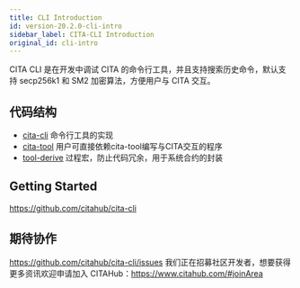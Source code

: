 ```yaml
---
title: CLI Introduction
id: version-20.2.0-cli-intro
sidebar_label: CITA-CLI Introduction
original_id: cli-intro
---
```


CITA CLI 是在开发中调试 CITA 的命令行工具，并且支持搜索历史命令，默认支持 secp256k1 和 SM2 加密算法，方便用户与 CITA 交互。

## 代码结构

* [cita-cli](https://github.com/citahub/cita-cli/tree/master/cita-cli) 命令行工具的实现
* [cita-tool](https://github.com/citahub/cita-cli/tree/master/cita-tool) 用户可直接依赖cita-tool编写与CITA交互的程序
* [tool-derive](https://github.com/citahub/cita-cli/tree/master/tool-derive) 过程宏，防止代码冗余，用于系统合约的封装

## Getting Started

https://github.com/citahub/cita-cli

## 期待协作

https://github.com/citahub/cita-cli/issues 我们正在招募社区开发者，想要获得更多资讯欢迎申请加入 CITAHub：https://www.citahub.com/#joinArea
